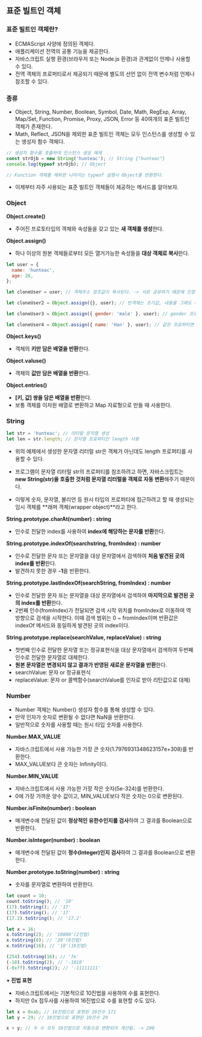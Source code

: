## 표준 빌트인 객체

### 표준 빌트인 객체란?

- ECMAScript 사양에 정의된 객체다.
- 애플리케이션 전역의 공통 기능을 제공한다.
- 자바스크립트 실행 환경(브라우저 또는 Node.js 환경)과 관계없이 언제나 사용할 수 있다.
- 전역 객체의 프로퍼티로서 제공되기 때문에 별도의 선언 없이 전역 변수처럼 언제나 참조할 수 있다.

### 종류

- Object, String, Number, Boolean, Symbol, Date, Math, RegExp, Array, Map/Set, Function, Promise, Proxy, JSON, Error 등 40여개의 표준 빌트인 객체가 존재한다.
- Math, Reflect, JSON을 제외한 표준 빌트인 객체는 모두 인스턴스를 생성할 수 있는 생성자 함수 객체다.

```javascript
// 생성자 함수를 호출하여 인스턴스 생성 예제
const strOjb = new String('hunteac'); // String {"hunteac"}
console.log(typeof strOjb); // Object

// Function 객체를 제외한 나머지는 typeof 실행시 Object를 반환한다.
```

- 이제부터 자주 사용되는 표준 빌트인 객체들이 제공하는 메서드를 알아보자.

### Object

**Object.create()**

- 주어진 프로토타입의 객체와 속성들을 갖고 있는 **새 객체를 생성**한다.

**Object.assign()**

- 하나 이상의 원본 객체들로부터 모든 열거가능한 속성들을 **대상 객체로 복사**한다.

```javascript
let user = {
  name: 'hunteac',
  age: 26,
};

let cloneUser = user; // 객체주소 참조값이 복사된다. -> 서로 공유하기 때문에 진정한 복사 X

let cloneUser2 = Object.assign({}, user); // 빈객체는 초기값, 내용을 그래도 복사한다.

let cloneUser3 = Object.assign({ gender: 'male' }, user); // gender 프로퍼티를 추가해서 객체값을 얻는다.

let cloneUser4 = Object.assign({ name: 'Han' }, user); // 같은 프로퍼티면 덮어씌워진다.
```

**Object.keys()**

- 객체의 **키만 담은 배열을 반환**한다.

**Object.valuse()**

- 객체의 **값만 담은 배열을 반환**한다.

**Object.entries()**

- **[키, 값] 쌍을 담은 배열을 반환**한다.
- 보통 객체를 이차원 배열로 변환하고 Map 자료형으로 만들 때 사용한다.

### String

```javascript
let str = 'hunteac'; // 리터럴 문자열 생성
let len = str.length; // 문자열 프로퍼티인 length 사용
```

- 위의 예제에서 생성한 문자열 리터럴 str은 객체가 아닌데도 length 프로퍼티를 사용할 수 있다.

- 프로그램이 문자열 리터럴 str의 프로퍼티를 참조하려고 하면, 자바스크립트는 **new String(str)을 호출한 것처럼 문자열 리터럴을 객체로 자동 변환**해주기 때문이다.

- 이렇게 숫자, 문자열, 불리언 등 원시 타입의 프로퍼티에 접근하려고 할 때 생성되는 임시 객체를 **래퍼 객체(wrapper object)**라고 한다.

**String.prototype.charAt(number) : string**

- 인수로 전달한 index를 사용하여 **index에 해당하는 문자를 반환**한다.

**String.prototype.indexOf(searchstring, fromIndex) : number**

- 인수로 전달한 문자 또는 문자열을 대상 문자열에서 검색하여 **처음 발견된 곳의 index를 반환**한다.
- 발견하지 못한 경우 **-1**을 반환한다.

**String.prototype.lastIndexOf(searchString, fromIndex) : number**

- 인수로 전달한 문자 또는 문자열을 대상 문자열에서 검색하여 **마지막으로 발견된 곳의 index를 반환**한다.
- 2번째 인수(fromIndex)가 전달되면 검색 시작 위치를 fromIndex로 이동하여 역방향으로 검색을 시작한다. 이때 검색 범위는 0 ~ fromIndex이며 반환값은 indexOf 메서드와 동일하게 발견된 곳의 index이다.

**String.prototype.replace(searchValue, replaceValue) : string**

- 첫번째 인수로 전달한 문자열 또는 정규표현식을 대상 문자열에서 검색하여 두번째 인수로 전달한 문자열로 대체한다.
- **원본 문자열은 변경되지 않고 결과가 반영된 새로운 문자열을 반환**한다.
- searchValue: 문자 or 정규표현식
- replaceValue: 문자 or 콜백함수(searchValue를 인자로 받아 리턴값으로 대체)

### Number

- Number 객체는 Number() 생성자 함수를 통해 생성할 수 있다.
- 만약 인자가 숫자로 변환될 수 없다면 NaN을 반환한다.
- 일반적으로 숫자를 사용할 때는 원시 타입 숫자를 사용한다.

**Number.MAX_VALUE**

- 자바스크립트에서 사용 가능한 가장 큰 숫자(1.7976931348623157e+308)를 반환한다.
- MAX_VALUE보다 큰 숫자는 Infinity이다.

**Number.MIN_VALUE**

- 자바스크립트에서 사용 가능한 가장 작은 숫자(5e-324)를 반환한다.
- 0에 가장 가까운 양수 값이고, MIN_VALUE보다 작은 숫자는 0으로 변환된다.

**Number.isFinite(number) : boolean**

- 매개변수에 전달된 값이 **정상적인 유한수인지를 검사**하여 그 결과를 Boolean으로 반환한다.

**Number.isInteger(number) : boolean**

- 매개변수에 전달된 값이 **정수(Integer)인지 검사**하여 그 결과를 Boolean으로 변환한다.

**Number.prototype.toString(number) : string**

- 숫자를 문자열로 변환하여 반환한다.

```javascript
let count = 10;
count.toString(); // '10'
(17).toString(); // '17'
(17).toString(); // '17'
(17.2).toString(); // '17.2'

let x = 16;
x.toString(2); // '10000'(2진법)
x.toString(8); // '20'(8진법)
x.toString(16); // '10'(16진법)

(254).toString(16); // 'fe'
(-10).toString(2); // '-1010'
(-0xff).toString(2); // '-11111111'
```

**+ 진법 표현**

- 자바스크립트에서는 기본적으로 10진법을 사용하여 수를 표현한다.
- 하지만 0x 접두사를 사용하여 16진법으로 수를 표현할 수도 있다.

```javascript
let x = 0xab; // 16진법으로 표현된 10진수 171
let y = 29; // 10진법으로 표현된 10진수 29

x + y; // 두 수 모두 10진법으로 자동으로 변환되어 계산됨. -> 200
```
